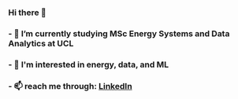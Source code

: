 ### Hi there 👋
### - 🌱 I’m currently studying MSc Energy Systems and Data Analytics at UCL
### - 🔭 I'm interested in energy, data, and ML
### - 📫 reach me through: [LinkedIn](https://www.linkedin.com/in/ryan-wiratama-bhaskara/)
<!--
**ryanbhaskara/ryanbhaskara** is a ✨ _special_ ✨ repository because its `README.md` (this file) appears on your GitHub profile.

Here are some ideas to get you started:


-->
